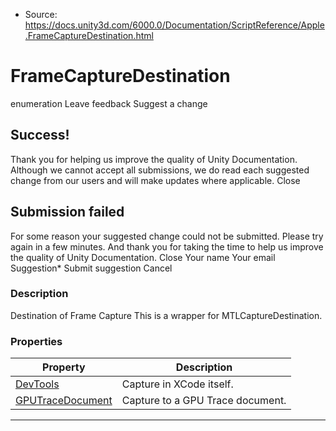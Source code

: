 * Source: https://docs.unity3d.com/6000.0/Documentation/ScriptReference/Apple.FrameCaptureDestination.html

# FrameCaptureDestination
enumeration
Leave feedback
Suggest a change
## Success!
Thank you for helping us improve the quality of Unity Documentation. Although we cannot accept all submissions, we do read each suggested change from our users and will make updates where applicable.
Close
## Submission failed
For some reason your suggested change could not be submitted. Please <a>try again</a> in a few minutes. And thank you for taking the time to help us improve the quality of Unity Documentation.
Close
Your name Your email Suggestion* Submit suggestion
Cancel
### Description
Destination of Frame Capture This is a wrapper for MTLCaptureDestination.
### Properties
Property | Description  
---|---  
[DevTools](https://docs.unity3d.com/6000.0/Documentation/ScriptReference/Apple.FrameCaptureDestination.DevTools.html) | Capture in XCode itself.  
[GPUTraceDocument](https://docs.unity3d.com/6000.0/Documentation/ScriptReference/Apple.FrameCaptureDestination.GPUTraceDocument.html) | Capture to a GPU Trace document.  
* * *

